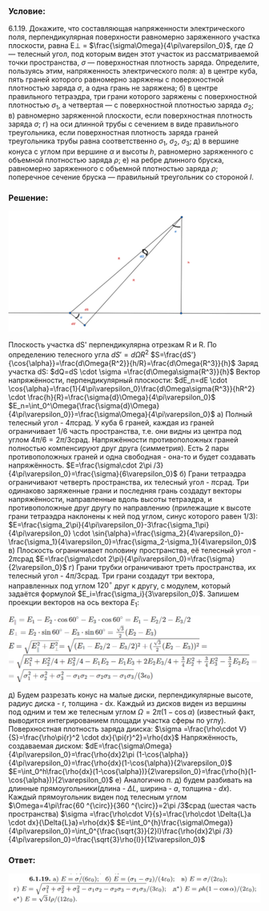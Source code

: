 ###  Условие: 

6.1.19. Докажите, что составляющая напряженности электрического поля, перпендикулярная поверхности равномерно заряженного участка плоскости, равна E⊥ = $\frac{\sigma\Omega}{4\pi\varepsilon_0}$, где $\Omega$ — телесный угол, под которым виден этот участок из рассматриваемой точки пространства, $\sigma$ — поверхностная плотность заряда. Определите, пользуясь этим, напряженность электрического поля: а) в центре куба, пять граней которого равномерно заряжены с поверхностной плотностью заряда $\sigma$, а одна грань не заряжена; б) в центре правильного тетраэдра, три грани которого заряжены с поверхностной плотностью $\sigma_1$, а четвертая — с поверхностной плотностью заряда $\sigma_2$; в) равномерно заряженной плоскости, если поверхностная плотность заряда $\sigma$; г) на оси длинной трубы с сечением в виде правильного треугольника, если поверхностная плотность заряда граней треугольника трубы равна соответственно $\sigma_1$, $\sigma_2$, $\sigma_3$; д) в вершине конуса с углом при вершине $\alpha$ и высоты $h$, равномерно заряженного с объемной плотностью заряда $\rho$; е) на ребре длинного бруска, равномерно заряженного с объемной плотностью заряда $\rho$; поперечное сечение бруска — правильный треугольник со стороной $l$. 

###  Решение: 

![|3000x1440, 67%](../../img/6.1.19/6.1.19.png) 

  
  


Плоскость участка dS' перпендикулярна отрезкам R и R. По определению телесного угла $dS'=d\Omega{R^2}$ $S=\frac{dS'}{\cos{\alpha}}=\frac{d\Omega{R^2}}{h/R}=\frac{d\Omega{R^3}}{h}$ Заряд участка dS: $dQ=dS \cdot \sigma =\frac{d\Omega\sigma{R^3}}{h}$ Вектор напряжённости, перпендикулярный плоскости: $dE_n=dE \cdot \cos{\alpha}=\frac{1}{4\pi\varepsilon_0}\frac{d\Omega\sigma{R^3}}{hR^2} \cdot \frac{h}{R}=\frac{\sigma{d}\Omega}{4\pi\varepsilon_0}$ $E_n=\int_0^\Omega{\frac{\sigma{d}\Omega}{4\pi\varepsilon_0}}=\frac{\sigma\Omega}{4\pi\varepsilon_0}$ a) Полный телесный угол - 4$\pi$срад. У куба 6 граней, каждая из граней ограничивает 1/6 часть пространства, т.е. они видны из центра под углом $4\pi /6=2\pi /3$срад. Напряжённости противоположных граней полностью компенсируют друг друга (симметрия). Есть 2 пары противоположных граней и одна свободная - она-то и будет создавать напряжённость. $E=\frac{\sigma\cdot 2\pi /3}{4\pi\varepsilon_0}=\frac{\sigma}{6\varepsilon_0}$ б) Грани тетраэдра ограничивают четверть пространства, их телесный угол - $\pi$срад. Три одинаково заряженные грани и последняя грань создадут векторы напряжённости, направленные вдоль высоты тетраэдра, и противоположные друг другу по направлению (прилежащие к высоте грани тетраэдра наклонены к ней под углом, синус которого равен 1/3): $E=\frac{\sigma_2\pi}{4\pi\varepsilon_0}-3\frac{\sigma_1\pi}{4\pi\varepsilon_0} \cdot \sin{\alpha}=\frac{\sigma_2}{4\varepsilon_0}-\frac{\sigma_1}{4\varepsilon_0}=\frac{\sigma_2-\sigma_1}{4\varepsilon_0}$ в) Плоскость ограничивает половину пространства, её телесный угол - $2\pi$срад $E=\frac{\sigma\cdot 2\pi}{4\pi\varepsilon_0}=\frac{\sigma}{2\varepsilon_0}$ г) Грани трубки ограничивают треть пространства, их телесный угол - $4\pi /3$срад. Три грани создадут три вектора, направленных под углом $120 ^{\circ}$ друг к другу, с модулем, который задаётся формулой $E_i=\frac{\sigma_i}{3\varepsilon_0}$. Запишем проекции векторов на ось вектора $E_1$: 

![|1060x281, 67%](../../img/6.1.19/01.png) 

д) Будем разрезать конус на малые диски, перпендикулярные высоте, радиус диска - r, толщина - dx. Каждый из дисков виден из вершины под одним и тем же телесным углом $\Omega=2\pi (1-\cos{\alpha})$ (известный факт, выводится интегрированием площади участка сферы по углу). Поверхностная плотность заряда дииска: $\sigma =\frac{\rho\cdot V}{S}=\frac{\rho\pi{r}^2 \cdot dx}{\pi{r}^2}=\rho{dx}$ Напряжённость, создаваемая диском: $dE=\frac{\sigma\Omega}{4\pi\varepsilon_0}=\frac{\rho{dx}2\pi (1-\cos{\alpha}}{4\pi\varepsilon_0}=\frac{\rho{dx}(1-\cos{\alpha}}{2\varepsilon_0}$ $E=\int_0^h\frac{\rho{dx}(1-\cos{\alpha})}{2\varepsilon_0}=\frac{\rho{h}(1-\cos{\alpha})}{2\varepsilon_0}$ е) Аналогично п. д) будем разбивать на длинные прямоугольники(длина - $\Delta{L}$, ширина - $a$, толщина - $dx$). Каждый прямоугольник виден под телесным углом $\Omega=4\pi\frac{60 ^{\circ}}{360 ^{\circ}}=2\pi /3$срад (шестая часть пространства) $\sigma =\frac{\rho\cdot V}{s}=\frac{\rho\cdot \Delta{L}a \cdot dx}{\Delta{L}a}=\rho{dx}$ $E=\int_0^{h}\frac{\sigma\Omega)}{4\pi\varepsilon_0}=\int_0^{\frac{\sqrt{3}}{2}l}\frac{\rho{dx}2\pi /3}{4\pi\varepsilon_0}=\frac{\sqrt{3}\rho{l}}{12\varepsilon_0}$ 

###  Ответ: 

![|1268x147, 67%](../../img/6.1.19/ans.png) 
